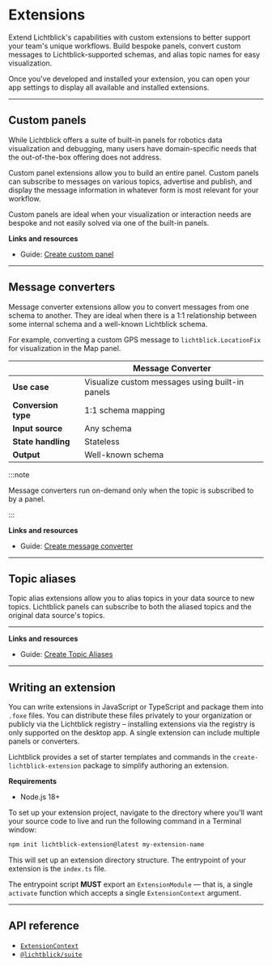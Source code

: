 # Extensions

Extend Lichtblick's capabilities with custom extensions to better support your team's unique workflows. Build bespoke panels, convert custom messages to Lichtblick-supported schemas, and alias topic names for easy visualization.

Once you've developed and installed your extension, you can open your app settings to display all available and installed extensions.

---

## Custom panels

While Lichtblick offers a suite of built-in panels for robotics data visualization and debugging, many users have domain-specific needs that the out-of-the-box offering does not address.

Custom panel extensions allow you to build an entire panel. Custom panels can subscribe to messages on various topics, advertise and publish, and display the message information in whatever form is most relevant for your workflow.

Custom panels are ideal when your visualization or interaction needs are bespoke and not easily solved via one of the built-in panels.

**Links and resources**

- Guide: [Create custom panel](/guides/create-custom-panel)

---

## Message converters

Message converter extensions allow you to convert messages from one schema to another. They are ideal when there is a 1:1 relationship between some internal schema and a well-known Lichtblick schema.

For example, converting a custom GPS message to `lichtblick.LocationFix` for visualization in the Map panel.

|                     | Message Converter                               |
| ------------------- | ----------------------------------------------- |
| **Use case**        | Visualize custom messages using built-in panels |
| **Conversion type** | 1:1 schema mapping                              |
| **Input source**    | Any schema                                      |
| **State handling**  | Stateless                                       |
| **Output**          | Well-known schema                               |

:::note

Message converters run on-demand only when the topic is subscribed to by a panel.

:::

**Links and resources**

- Guide: [Create message converter](/guides/create-message-converter)

---

## Topic aliases

Topic alias extensions allow you to alias topics in your data source to new topics. Lichtblick panels can subscribe to both the aliased topics and the original data source's topics.

---

**Links and resources**

- Guide: [Create Topic Aliases](/guides/create-topic-alias)

---

## Writing an extension

You can write extensions in JavaScript or TypeScript and package them into `.foxe` files. You can distribute these files privately to your organization or publicly via the Lichtblick registry – installing extensions via the registry is only supported on the desktop app. A single extension can include multiple panels or converters.

Lichtblick provides a set of starter templates and commands in the `create-lichtblick-extension` package to simplify authoring an extension.

**Requirements**

- Node.js 18+

To set up your extension project, navigate to the directory where you'll want your source code to live and run the following command in a Terminal window:

```bash
npm init lichtblick-extension@latest my-extension-name
```

This will set up an extension directory structure. The entrypoint of your extension is the `index.ts` file.

The entrypoint script **MUST** export an `ExtensionModule` — that is, a single `activate` function which accepts a single `ExtensionContext` argument.

---

## API reference

- [`ExtensionContext`](./extension-api/extension-context.md)
- [`@lichtblick/suite`](https://www.npmjs.com/package/@lichtblick/suite)
